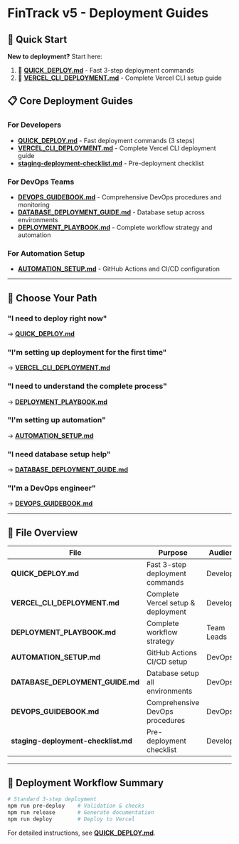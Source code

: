 # FinTrack v5 - Deployment Guides

## 🚀 **Quick Start**

**New to deployment?** Start here:
1. 📖 **[QUICK_DEPLOY.md](./QUICK_DEPLOY.md)** - Fast 3-step deployment commands
2. 🔧 **[VERCEL_CLI_DEPLOYMENT.md](./VERCEL_CLI_DEPLOYMENT.md)** - Complete Vercel CLI setup guide

## 📋 **Core Deployment Guides**

### **For Developers**
- **[QUICK_DEPLOY.md](./QUICK_DEPLOY.md)** - Fast deployment commands (3 steps)
- **[VERCEL_CLI_DEPLOYMENT.md](./VERCEL_CLI_DEPLOYMENT.md)** - Complete Vercel CLI deployment guide
- **[staging-deployment-checklist.md](./staging-deployment-checklist.md)** - Pre-deployment checklist

### **For DevOps Teams**
- **[DEVOPS_GUIDEBOOK.md](./DEVOPS_GUIDEBOOK.md)** - Comprehensive DevOps procedures and monitoring
- **[DATABASE_DEPLOYMENT_GUIDE.md](./DATABASE_DEPLOYMENT_GUIDE.md)** - Database setup across environments
- **[DEPLOYMENT_PLAYBOOK.md](./DEPLOYMENT_PLAYBOOK.md)** - Complete workflow strategy and automation

### **For Automation Setup**
- **[AUTOMATION_SETUP.md](./AUTOMATION_SETUP.md)** - GitHub Actions and CI/CD configuration

---

## 🎯 **Choose Your Path**

### **"I need to deploy right now"**
→ **[QUICK_DEPLOY.md](./QUICK_DEPLOY.md)**

### **"I'm setting up deployment for the first time"**
→ **[VERCEL_CLI_DEPLOYMENT.md](./VERCEL_CLI_DEPLOYMENT.md)**

### **"I need to understand the complete process"**
→ **[DEPLOYMENT_PLAYBOOK.md](./DEPLOYMENT_PLAYBOOK.md)**

### **"I'm setting up automation"**
→ **[AUTOMATION_SETUP.md](./AUTOMATION_SETUP.md)**

### **"I need database setup help"**
→ **[DATABASE_DEPLOYMENT_GUIDE.md](./DATABASE_DEPLOYMENT_GUIDE.md)**

### **"I'm a DevOps engineer"**
→ **[DEVOPS_GUIDEBOOK.md](./DEVOPS_GUIDEBOOK.md)**

---

## 📁 **File Overview**

| File | Purpose | Audience | Size |
|------|---------|----------|------|
| **QUICK_DEPLOY.md** | Fast 3-step deployment commands | Developers | 3KB |
| **VERCEL_CLI_DEPLOYMENT.md** | Complete Vercel setup & deployment | Developers | 10KB |
| **DEPLOYMENT_PLAYBOOK.md** | Complete workflow strategy | Team Leads | 7KB |
| **AUTOMATION_SETUP.md** | GitHub Actions CI/CD setup | DevOps | 7KB |
| **DATABASE_DEPLOYMENT_GUIDE.md** | Database setup all environments | DevOps | 9KB |
| **DEVOPS_GUIDEBOOK.md** | Comprehensive DevOps procedures | DevOps | 17KB |
| **staging-deployment-checklist.md** | Pre-deployment checklist | Developers | 4KB |

---

## 🔄 **Deployment Workflow Summary**

```bash
# Standard 3-step deployment
npm run pre-deploy    # Validation & checks
npm run release       # Generate documentation
npm run deploy        # Deploy to Vercel
```

For detailed instructions, see **[QUICK_DEPLOY.md](./QUICK_DEPLOY.md)**.
